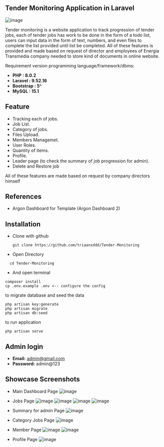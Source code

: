 

## Tender Monitoring Application in Laravel
![image](https://github.com/user-attachments/assets/c7f889b4-17c9-4993-b75c-f5965f074a02)

Tender monitoring is a website application to track progression of tender jobs, each of tender jobs has work to be done in the form of a todo list, users can input data in the form of text, numbers, and even files to complete the list provided until list be completed. 
All of these features is provided and made based on request of director and employees of Energia Transmedia company needed to store kind of documents in online website.

Requirement version programming language/framework/dbms:
- **PHP        : 8.0.2**
- **Laravel    : 9.52.16**
- **Bootstrap  : 5^**
- **MySQL      : 15.1**

## Feature
- Tracking each of jobs.
- Job List.
- Category of jobs.
- Files Upload.
- Members Managemet.
- User Roles.
- Quantity of items.
- Profile.
- Leader page (to check the summary of job progression for admin).
- Delete and Restore job

All of these features are made based on request by company directors himself

## References
- Argon Dashboard for Template (Argon Dashboard 2)
## Installation
- Clone with github
  ```
  git clone https://github.com/triaanxddd/Tender-Monitoring
  ```
- Open Directory
```
  cd Tender-Monitoring
  ```
- And open terminal
```
composer install
cp .env.example .env <-- configure the config
```

to migrate database and seed the data
```
php artisan key:generate
php artisan migrate
php artisan db:seed
```

to run application
```
php artisan serve
```

## Admin login
- **Email:** admin@gmail.com
- **Password:** admin@123

## Showcase Screenshots
- Main Dashboard Page
  ![image](https://github.com/user-attachments/assets/91f9731b-551c-4039-9287-433cbd86ebe4)
- Jobs Page
  ![image](https://github.com/user-attachments/assets/0e47507b-a3df-4da3-aa35-d634cc42ebb8)
  ![image](https://github.com/user-attachments/assets/4d238b2f-40ae-43b9-ad27-a978a2ee06e5)
  ![image](https://github.com/user-attachments/assets/c9b97cd8-fe54-472d-8cb7-e73c8f5ce46c)
  ![image](https://github.com/user-attachments/assets/355a0a3b-ba03-48cf-956d-fabe5923233e)

- Summary for admin Page
  ![image](https://github.com/user-attachments/assets/88fb4cda-4b1b-44c8-ba2f-1fd16ea05c94)

- Category Jobs Page
  ![image](https://github.com/user-attachments/assets/5ed80054-aadd-47b3-b4f7-4292880ac04f)

- Member Page
  ![image](https://github.com/user-attachments/assets/77c61d43-07da-4d79-8e35-caf8bc65f105)
  ![image](https://github.com/user-attachments/assets/41f65a3e-efc5-4b9e-8eb2-5d01eb5c49c0)

- Profile Page
  ![image](https://github.com/user-attachments/assets/8745a6fb-cc9f-4917-8b9d-0e6cc927beea)

